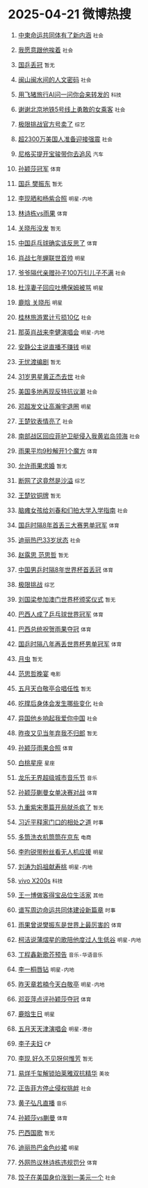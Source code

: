 # 2025-04-21 微博热搜 
1. [中柬命运共同体有了新内涵](https://m.weibo.cn/search?containerid=100103type%3D1%26t%3D10%26q%3D%23%E4%B8%AD%E6%9F%AC%E5%91%BD%E8%BF%90%E5%85%B1%E5%90%8C%E4%BD%93%E6%9C%89%E4%BA%86%E6%96%B0%E5%86%85%E6%B6%B5%23&stream_entry_id=51&isnewpage=1&extparam=seat%3D1%26pos%3D0%26stream_entry_id%3D51%26c_type%3D51%26dgr%3D0%26q%3D%2523%25E4%25B8%25AD%25E6%259F%25AC%25E5%2591%25BD%25E8%25BF%2590%25E5%2585%25B1%25E5%2590%258C%25E4%25BD%2593%25E6%259C%2589%25E4%25BA%2586%25E6%2596%25B0%25E5%2586%2585%25E6%25B6%25B5%2523%26cate%3D10103%26filter_type%3Drealtimehot%26display_time%3D1745184208%26pre_seqid%3D174518420881002481335108) `社会` 

2. [我愿意跟他挨着](https://m.weibo.cn/search?containerid=100103type%3D1%26t%3D10%26q%3D%23%E6%88%91%E6%84%BF%E6%84%8F%E8%B7%9F%E4%BB%96%E6%8C%A8%E7%9D%80%23&stream_entry_id=31&isnewpage=1&extparam=seat%3D1%26filter_type%3Drealtimehot%26flag%3D2%26c_type%3D31%26q%3D%2523%25E6%2588%2591%25E6%2584%25BF%25E6%2584%258F%25E8%25B7%259F%25E4%25BB%2596%25E6%258C%25A8%25E7%259D%2580%2523%26cate%3D5001%26realpos%3D1%26stream_entry_id%3D31%26dgr%3D0%26pos%3D0%26lcate%3D5001%26band_rank%3D1%26display_time%3D1745184208%26pre_seqid%3D174518420881002481335108) `社会` 

3. [国乒丢冠](https://m.weibo.cn/search?containerid=100103type%3D1%26t%3D10%26q%3D%E5%9B%BD%E4%B9%92%E4%B8%A2%E5%86%A0&stream_entry_id=31&isnewpage=1&extparam=seat%3D1%26filter_type%3Drealtimehot%26flag%3D2%26c_type%3D31%26q%3D%25E5%259B%25BD%25E4%25B9%2592%25E4%25B8%25A2%25E5%2586%25A0%26cate%3D5001%26realpos%3D2%26stream_entry_id%3D31%26dgr%3D0%26pos%3D1%26lcate%3D5001%26band_rank%3D2%26display_time%3D1745184208%26pre_seqid%3D174518420881002481335108) `暂无` 

4. [闽山闽水间的人文密码](https://m.weibo.cn/search?containerid=100103type%3D1%26t%3D10%26q%3D%23%E9%97%BD%E5%B1%B1%E9%97%BD%E6%B0%B4%E9%97%B4%E7%9A%84%E4%BA%BA%E6%96%87%E5%AF%86%E7%A0%81%23&stream_entry_id=31&isnewpage=1&extparam=seat%3D1%26filter_type%3Drealtimehot%26flag%3D0%26c_type%3D31%26q%3D%2523%25E9%2597%25BD%25E5%25B1%25B1%25E9%2597%25BD%25E6%25B0%25B4%25E9%2597%25B4%25E7%259A%2584%25E4%25BA%25BA%25E6%2596%2587%25E5%25AF%2586%25E7%25A0%2581%2523%26cate%3D5001%26realpos%3D3%26stream_entry_id%3D31%26dgr%3D0%26pos%3D2%26lcate%3D5001%26band_rank%3D3%26display_time%3D1745184208%26pre_seqid%3D174518420881002481335108) `社会` 

5. [用飞猪旅行AI问一问你会来转发的](https://m.weibo.cn/search?containerid=100103type%3D1%26t%3D10%26q%3D%23%E7%94%A8%E9%A3%9E%E7%8C%AA%E6%97%85%E8%A1%8CAI%E9%97%AE%E4%B8%80%E9%97%AE%E4%BD%A0%E4%BC%9A%E6%9D%A5%E8%BD%AC%E5%8F%91%E7%9A%84%23&stream_entry_id=31&isnewpage=1&extparam=seat%3D1%26is_ad_pos%3D1%26pos%3D3%26c_type%3D31%26q%3D%2523%25E7%2594%25A8%25E9%25A3%259E%25E7%258C%25AA%25E6%2597%2585%25E8%25A1%258CAI%25E9%2597%25AE%25E4%25B8%2580%25E9%2597%25AE%25E4%25BD%25A0%25E4%25BC%259A%25E6%259D%25A5%25E8%25BD%25AC%25E5%258F%2591%25E7%259A%2584%2523%26cate%3D5001%26adid%3D283562%26stream_entry_id%3D31%26lcate%3D5001%26dgr%3D0%26topic_ad%3D1%26filter_type%3Drealtimehot%26band_rank%3D4%26display_time%3D1745184208%26pre_seqid%3D174518420881002481335108) `科技` 

6. [谢谢北京地铁5号线上勇敢的女乘客](https://m.weibo.cn/search?containerid=100103type%3D1%26t%3D10%26q%3D%23%E8%B0%A2%E8%B0%A2%E5%8C%97%E4%BA%AC%E5%9C%B0%E9%93%815%E5%8F%B7%E7%BA%BF%E4%B8%8A%E5%8B%87%E6%95%A2%E7%9A%84%E5%A5%B3%E4%B9%98%E5%AE%A2%23&stream_entry_id=31&isnewpage=1&extparam=seat%3D1%26filter_type%3Drealtimehot%26flag%3D32768%26c_type%3D31%26q%3D%2523%25E8%25B0%25A2%25E8%25B0%25A2%25E5%258C%2597%25E4%25BA%25AC%25E5%259C%25B0%25E9%2593%25815%25E5%258F%25B7%25E7%25BA%25BF%25E4%25B8%258A%25E5%258B%2587%25E6%2595%25A2%25E7%259A%2584%25E5%25A5%25B3%25E4%25B9%2598%25E5%25AE%25A2%2523%26cate%3D5001%26realpos%3D4%26stream_entry_id%3D31%26dgr%3D0%26pos%3D4%26lcate%3D5001%26band_rank%3D4%26display_time%3D1745184208%26pre_seqid%3D174518420881002481335108) `社会` 

7. [极限挑战官方号卖了](https://m.weibo.cn/search?containerid=100103type%3D1%26t%3D10%26q%3D%23%E6%9E%81%E9%99%90%E6%8C%91%E6%88%98%E5%AE%98%E6%96%B9%E5%8F%B7%E5%8D%96%E4%BA%86%23&stream_entry_id=31&isnewpage=1&extparam=seat%3D1%26filter_type%3Drealtimehot%26flag%3D2%26c_type%3D31%26q%3D%2523%25E6%259E%2581%25E9%2599%2590%25E6%258C%2591%25E6%2588%2598%25E5%25AE%2598%25E6%2596%25B9%25E5%258F%25B7%25E5%258D%2596%25E4%25BA%2586%2523%26cate%3D5001%26realpos%3D5%26stream_entry_id%3D31%26dgr%3D0%26pos%3D5%26lcate%3D5001%26band_rank%3D5%26display_time%3D1745184208%26pre_seqid%3D174518420881002481335108) `综艺` 

8. [超2300万美国人准备迎接强震](https://m.weibo.cn/search?containerid=100103type%3D1%26t%3D10%26q%3D%23%E8%B6%852300%E4%B8%87%E7%BE%8E%E5%9B%BD%E4%BA%BA%E5%87%86%E5%A4%87%E8%BF%8E%E6%8E%A5%E5%BC%BA%E9%9C%87%23&stream_entry_id=31&isnewpage=1&extparam=seat%3D1%26filter_type%3Drealtimehot%26flag%3D0%26c_type%3D31%26q%3D%2523%25E8%25B6%25852300%25E4%25B8%2587%25E7%25BE%258E%25E5%259B%25BD%25E4%25BA%25BA%25E5%2587%2586%25E5%25A4%2587%25E8%25BF%258E%25E6%258E%25A5%25E5%25BC%25BA%25E9%259C%2587%2523%26cate%3D5001%26realpos%3D6%26stream_entry_id%3D31%26dgr%3D0%26pos%3D6%26lcate%3D5001%26band_rank%3D6%26display_time%3D1745184208%26pre_seqid%3D174518420881002481335108) `社会` 

9. [尼格买提开宝骏带你去追风](https://m.weibo.cn/search?containerid=100103type%3D1%26t%3D10%26q%3D%23%E5%B0%BC%E6%A0%BC%E4%B9%B0%E6%8F%90%E5%BC%80%E5%AE%9D%E9%AA%8F%E5%B8%A6%E4%BD%A0%E5%8E%BB%E8%BF%BD%E9%A3%8E%23&stream_entry_id=31&isnewpage=1&extparam=seat%3D1%26is_ad_pos%3D1%26pos%3D7%26c_type%3D31%26q%3D%2523%25E5%25B0%25BC%25E6%25A0%25BC%25E4%25B9%25B0%25E6%258F%2590%25E5%25BC%2580%25E5%25AE%259D%25E9%25AA%258F%25E5%25B8%25A6%25E4%25BD%25A0%25E5%258E%25BB%25E8%25BF%25BD%25E9%25A3%258E%2523%26cate%3D5001%26adid%3D283509%26stream_entry_id%3D31%26lcate%3D5001%26dgr%3D0%26topic_ad%3D1%26filter_type%3Drealtimehot%26band_rank%3D7%26display_time%3D1745184208%26pre_seqid%3D174518420881002481335108) `汽车` 

10. [孙颖莎冠军](https://m.weibo.cn/search?containerid=100103type%3D1%26t%3D10%26q%3D%23%E5%AD%99%E9%A2%96%E8%8E%8E%E5%86%A0%E5%86%9B%23&stream_entry_id=31&isnewpage=1&extparam=seat%3D1%26filter_type%3Drealtimehot%26flag%3D16%26c_type%3D31%26q%3D%2523%25E5%25AD%2599%25E9%25A2%2596%25E8%258E%258E%25E5%2586%25A0%25E5%2586%259B%2523%26cate%3D5001%26realpos%3D7%26stream_entry_id%3D31%26dgr%3D0%26pos%3D8%26lcate%3D5001%26band_rank%3D7%26display_time%3D1745184208%26pre_seqid%3D174518420881002481335108) `体育` 

11. [国乒 樊振东](https://m.weibo.cn/search?containerid=100103type%3D1%26t%3D10%26q%3D%E5%9B%BD%E4%B9%92+%E6%A8%8A%E6%8C%AF%E4%B8%9C&stream_entry_id=31&isnewpage=1&extparam=seat%3D1%26filter_type%3Drealtimehot%26flag%3D0%26c_type%3D31%26q%3D%25E5%259B%25BD%25E4%25B9%2592%2520%25E6%25A8%258A%25E6%258C%25AF%25E4%25B8%259C%26cate%3D5001%26realpos%3D8%26stream_entry_id%3D31%26dgr%3D0%26pos%3D9%26lcate%3D5001%26band_rank%3D8%26display_time%3D1745184208%26pre_seqid%3D174518420881002481335108) `暂无` 

12. [李现晒和杨紫合照](https://m.weibo.cn/search?containerid=100103type%3D1%26t%3D10%26q%3D%23%E6%9D%8E%E7%8E%B0%E6%99%92%E5%92%8C%E6%9D%A8%E7%B4%AB%E5%90%88%E7%85%A7%23&stream_entry_id=31&isnewpage=1&extparam=seat%3D1%26filter_type%3Drealtimehot%26flag%3D0%26c_type%3D31%26q%3D%2523%25E6%259D%258E%25E7%258E%25B0%25E6%2599%2592%25E5%2592%258C%25E6%259D%25A8%25E7%25B4%25AB%25E5%2590%2588%25E7%2585%25A7%2523%26cate%3D5001%26realpos%3D9%26stream_entry_id%3D31%26dgr%3D0%26pos%3D10%26lcate%3D5001%26band_rank%3D9%26display_time%3D1745184208%26pre_seqid%3D174518420881002481335108) `明星-内地` 

13. [林诗栋vs雨果](https://m.weibo.cn/search?containerid=100103type%3D1%26t%3D10%26q%3D%23%E6%9E%97%E8%AF%97%E6%A0%8Bvs%E9%9B%A8%E6%9E%9C%23&stream_entry_id=31&isnewpage=1&extparam=seat%3D1%26filter_type%3Drealtimehot%26flag%3D16%26c_type%3D31%26q%3D%2523%25E6%259E%2597%25E8%25AF%2597%25E6%25A0%258Bvs%25E9%259B%25A8%25E6%259E%259C%2523%26cate%3D5001%26realpos%3D10%26stream_entry_id%3D31%26dgr%3D0%26pos%3D11%26lcate%3D5001%26band_rank%3D10%26display_time%3D1745184208%26pre_seqid%3D174518420881002481335108) `体育` 

14. [关晓彤没发](https://m.weibo.cn/search?containerid=100103type%3D1%26t%3D10%26q%3D%E5%85%B3%E6%99%93%E5%BD%A4%E6%B2%A1%E5%8F%91&stream_entry_id=31&isnewpage=1&extparam=seat%3D1%26filter_type%3Drealtimehot%26flag%3D2%26c_type%3D31%26q%3D%25E5%2585%25B3%25E6%2599%2593%25E5%25BD%25A4%25E6%25B2%25A1%25E5%258F%2591%26cate%3D5001%26realpos%3D11%26stream_entry_id%3D31%26dgr%3D0%26pos%3D12%26lcate%3D5001%26band_rank%3D11%26display_time%3D1745184208%26pre_seqid%3D174518420881002481335108) `暂无` 

15. [中国乒乓球确实该反思了](https://m.weibo.cn/search?containerid=100103type%3D1%26t%3D10%26q%3D%23%E4%B8%AD%E5%9B%BD%E4%B9%92%E4%B9%93%E7%90%83%E7%A1%AE%E5%AE%9E%E8%AF%A5%E5%8F%8D%E6%80%9D%E4%BA%86%23&stream_entry_id=31&isnewpage=1&extparam=seat%3D1%26filter_type%3Drealtimehot%26flag%3D2%26c_type%3D31%26q%3D%2523%25E4%25B8%25AD%25E5%259B%25BD%25E4%25B9%2592%25E4%25B9%2593%25E7%2590%2583%25E7%25A1%25AE%25E5%25AE%259E%25E8%25AF%25A5%25E5%258F%258D%25E6%2580%259D%25E4%25BA%2586%2523%26cate%3D5001%26realpos%3D12%26stream_entry_id%3D31%26dgr%3D0%26pos%3D13%26lcate%3D5001%26band_rank%3D12%26display_time%3D1745184208%26pre_seqid%3D174518420881002481335108) `体育` 

16. [肖战七年蝉联世首帅](https://m.weibo.cn/search?containerid=100103type%3D1%26t%3D10%26q%3D%23%E8%82%96%E6%88%98%E4%B8%83%E5%B9%B4%E8%9D%89%E8%81%94%E4%B8%96%E9%A6%96%E5%B8%85%23&stream_entry_id=31&isnewpage=1&extparam=seat%3D1%26filter_type%3Drealtimehot%26flag%3D0%26c_type%3D31%26q%3D%2523%25E8%2582%2596%25E6%2588%2598%25E4%25B8%2583%25E5%25B9%25B4%25E8%259D%2589%25E8%2581%2594%25E4%25B8%2596%25E9%25A6%2596%25E5%25B8%2585%2523%26cate%3D5001%26realpos%3D13%26stream_entry_id%3D31%26dgr%3D0%26pos%3D14%26lcate%3D5001%26band_rank%3D13%26display_time%3D1745184208%26pre_seqid%3D174518420881002481335108) `明星` 

17. [爷爷隔代亲赠孙子100万引儿子不满](https://m.weibo.cn/search?containerid=100103type%3D1%26t%3D10%26q%3D%23%E7%88%B7%E7%88%B7%E9%9A%94%E4%BB%A3%E4%BA%B2%E8%B5%A0%E5%AD%99%E5%AD%90100%E4%B8%87%E5%BC%95%E5%84%BF%E5%AD%90%E4%B8%8D%E6%BB%A1%23&stream_entry_id=31&isnewpage=1&extparam=seat%3D1%26filter_type%3Drealtimehot%26flag%3D0%26c_type%3D31%26q%3D%2523%25E7%2588%25B7%25E7%2588%25B7%25E9%259A%2594%25E4%25BB%25A3%25E4%25BA%25B2%25E8%25B5%25A0%25E5%25AD%2599%25E5%25AD%2590100%25E4%25B8%2587%25E5%25BC%2595%25E5%2584%25BF%25E5%25AD%2590%25E4%25B8%258D%25E6%25BB%25A1%2523%26cate%3D5001%26realpos%3D14%26stream_entry_id%3D31%26dgr%3D0%26pos%3D15%26lcate%3D5001%26band_rank%3D14%26display_time%3D1745184208%26pre_seqid%3D174518420881002481335108) `社会` 

18. [杜淳妻子回应吐槽保姆被骂](https://m.weibo.cn/search?containerid=100103type%3D1%26t%3D10%26q%3D%23%E6%9D%9C%E6%B7%B3%E5%A6%BB%E5%AD%90%E5%9B%9E%E5%BA%94%E5%90%90%E6%A7%BD%E4%BF%9D%E5%A7%86%E8%A2%AB%E9%AA%82%23&stream_entry_id=31&isnewpage=1&extparam=seat%3D1%26filter_type%3Drealtimehot%26flag%3D0%26c_type%3D31%26q%3D%2523%25E6%259D%259C%25E6%25B7%25B3%25E5%25A6%25BB%25E5%25AD%2590%25E5%259B%259E%25E5%25BA%2594%25E5%2590%2590%25E6%25A7%25BD%25E4%25BF%259D%25E5%25A7%2586%25E8%25A2%25AB%25E9%25AA%2582%2523%26cate%3D5001%26realpos%3D15%26stream_entry_id%3D31%26dgr%3D0%26pos%3D16%26lcate%3D5001%26band_rank%3D15%26display_time%3D1745184208%26pre_seqid%3D174518420881002481335108) `明星` 

19. [鹿晗 关晓彤](https://m.weibo.cn/search?containerid=100103type%3D1%26t%3D10%26q%3D%E9%B9%BF%E6%99%97+%E5%85%B3%E6%99%93%E5%BD%A4&stream_entry_id=31&isnewpage=1&extparam=seat%3D1%26filter_type%3Drealtimehot%26flag%3D2%26c_type%3D31%26q%3D%25E9%25B9%25BF%25E6%2599%2597%2520%25E5%2585%25B3%25E6%2599%2593%25E5%25BD%25A4%26cate%3D5001%26realpos%3D16%26stream_entry_id%3D31%26dgr%3D0%26pos%3D17%26lcate%3D5001%26band_rank%3D16%26display_time%3D1745184208%26pre_seqid%3D174518420881002481335108) `明星` 

20. [桂林旅游累计亏损10亿](https://m.weibo.cn/search?containerid=100103type%3D1%26t%3D10%26q%3D%23%E6%A1%82%E6%9E%97%E6%97%85%E6%B8%B8%E7%B4%AF%E8%AE%A1%E4%BA%8F%E6%8D%9F10%E4%BA%BF%23&stream_entry_id=31&isnewpage=1&extparam=seat%3D1%26filter_type%3Drealtimehot%26flag%3D0%26c_type%3D31%26q%3D%2523%25E6%25A1%2582%25E6%259E%2597%25E6%2597%2585%25E6%25B8%25B8%25E7%25B4%25AF%25E8%25AE%25A1%25E4%25BA%258F%25E6%258D%259F10%25E4%25BA%25BF%2523%26cate%3D5001%26realpos%3D17%26stream_entry_id%3D31%26dgr%3D0%26pos%3D18%26lcate%3D5001%26band_rank%3D17%26display_time%3D1745184208%26pre_seqid%3D174518420881002481335108) `社会` 

21. [那英肖战来李健演唱会](https://m.weibo.cn/search?containerid=100103type%3D1%26t%3D10%26q%3D%23%E9%82%A3%E8%8B%B1%E8%82%96%E6%88%98%E6%9D%A5%E6%9D%8E%E5%81%A5%E6%BC%94%E5%94%B1%E4%BC%9A%23&stream_entry_id=31&isnewpage=1&extparam=seat%3D1%26filter_type%3Drealtimehot%26flag%3D0%26c_type%3D31%26q%3D%2523%25E9%2582%25A3%25E8%258B%25B1%25E8%2582%2596%25E6%2588%2598%25E6%259D%25A5%25E6%259D%258E%25E5%2581%25A5%25E6%25BC%2594%25E5%2594%25B1%25E4%25BC%259A%2523%26cate%3D5001%26realpos%3D18%26stream_entry_id%3D31%26dgr%3D0%26pos%3D19%26lcate%3D5001%26band_rank%3D18%26display_time%3D1745184208%26pre_seqid%3D174518420881002481335108) `明星-内地` 

22. [安静公主说直播不赚钱](https://m.weibo.cn/search?containerid=100103type%3D1%26t%3D10%26q%3D%23%E5%AE%89%E9%9D%99%E5%85%AC%E4%B8%BB%E8%AF%B4%E7%9B%B4%E6%92%AD%E4%B8%8D%E8%B5%9A%E9%92%B1%23&stream_entry_id=31&isnewpage=1&extparam=seat%3D1%26filter_type%3Drealtimehot%26flag%3D0%26c_type%3D31%26q%3D%2523%25E5%25AE%2589%25E9%259D%2599%25E5%2585%25AC%25E4%25B8%25BB%25E8%25AF%25B4%25E7%259B%25B4%25E6%2592%25AD%25E4%25B8%258D%25E8%25B5%259A%25E9%2592%25B1%2523%26cate%3D5001%26realpos%3D19%26stream_entry_id%3D31%26dgr%3D0%26pos%3D20%26lcate%3D5001%26band_rank%3D19%26display_time%3D1745184208%26pre_seqid%3D174518420881002481335108) `明星` 

23. [无忧渡编剧](https://m.weibo.cn/search?containerid=100103type%3D1%26t%3D10%26q%3D%E6%97%A0%E5%BF%A7%E6%B8%A1%E7%BC%96%E5%89%A7&stream_entry_id=31&isnewpage=1&extparam=seat%3D1%26filter_type%3Drealtimehot%26flag%3D0%26c_type%3D31%26q%3D%25E6%2597%25A0%25E5%25BF%25A7%25E6%25B8%25A1%25E7%25BC%2596%25E5%2589%25A7%26cate%3D5001%26realpos%3D20%26stream_entry_id%3D31%26dgr%3D0%26pos%3D21%26lcate%3D5001%26band_rank%3D20%26display_time%3D1745184208%26pre_seqid%3D174518420881002481335108) `暂无` 

24. [31岁男星黄正杰去世](https://m.weibo.cn/search?containerid=100103type%3D1%26t%3D10%26q%3D%2331%E5%B2%81%E7%94%B7%E6%98%9F%E9%BB%84%E6%AD%A3%E6%9D%B0%E5%8E%BB%E4%B8%96%23&stream_entry_id=31&isnewpage=1&extparam=seat%3D1%26filter_type%3Drealtimehot%26flag%3D2%26c_type%3D31%26q%3D%252331%25E5%25B2%2581%25E7%2594%25B7%25E6%2598%259F%25E9%25BB%2584%25E6%25AD%25A3%25E6%259D%25B0%25E5%258E%25BB%25E4%25B8%2596%2523%26cate%3D5001%26realpos%3D21%26stream_entry_id%3D31%26dgr%3D0%26pos%3D22%26lcate%3D5001%26band_rank%3D21%26display_time%3D1745184208%26pre_seqid%3D174518420881002481335108) `社会` 

25. [美国多地再现反特抗议潮](https://m.weibo.cn/search?containerid=100103type%3D1%26t%3D10%26q%3D%23%E7%BE%8E%E5%9B%BD%E5%A4%9A%E5%9C%B0%E5%86%8D%E7%8E%B0%E5%8F%8D%E7%89%B9%E6%8A%97%E8%AE%AE%E6%BD%AE%23&stream_entry_id=31&isnewpage=1&extparam=seat%3D1%26filter_type%3Drealtimehot%26flag%3D0%26c_type%3D31%26q%3D%2523%25E7%25BE%258E%25E5%259B%25BD%25E5%25A4%259A%25E5%259C%25B0%25E5%2586%258D%25E7%258E%25B0%25E5%258F%258D%25E7%2589%25B9%25E6%258A%2597%25E8%25AE%25AE%25E6%25BD%25AE%2523%26cate%3D5001%26realpos%3D22%26stream_entry_id%3D31%26dgr%3D0%26pos%3D23%26lcate%3D5001%26band_rank%3D22%26display_time%3D1745184208%26pre_seqid%3D174518420881002481335108) `社会` 

26. [邓超发文让高瀚宇退圈](https://m.weibo.cn/search?containerid=100103type%3D1%26t%3D10%26q%3D%23%E9%82%93%E8%B6%85%E5%8F%91%E6%96%87%E8%AE%A9%E9%AB%98%E7%80%9A%E5%AE%87%E9%80%80%E5%9C%88%23&stream_entry_id=31&isnewpage=1&extparam=seat%3D1%26filter_type%3Drealtimehot%26flag%3D2%26c_type%3D31%26q%3D%2523%25E9%2582%2593%25E8%25B6%2585%25E5%258F%2591%25E6%2596%2587%25E8%25AE%25A9%25E9%25AB%2598%25E7%2580%259A%25E5%25AE%2587%25E9%2580%2580%25E5%259C%2588%2523%26cate%3D5001%26realpos%3D23%26stream_entry_id%3D31%26dgr%3D0%26pos%3D24%26lcate%3D5001%26band_rank%3D23%26display_time%3D1745184208%26pre_seqid%3D174518420881002481335108) `明星` 

27. [王楚钦表情亮了](https://m.weibo.cn/search?containerid=100103type%3D1%26t%3D10%26q%3D%23%E7%8E%8B%E6%A5%9A%E9%92%A6%E8%A1%A8%E6%83%85%E4%BA%AE%E4%BA%86%23&stream_entry_id=31&isnewpage=1&extparam=seat%3D1%26filter_type%3Drealtimehot%26flag%3D0%26c_type%3D31%26q%3D%2523%25E7%258E%258B%25E6%25A5%259A%25E9%2592%25A6%25E8%25A1%25A8%25E6%2583%2585%25E4%25BA%25AE%25E4%25BA%2586%2523%26cate%3D5001%26realpos%3D24%26stream_entry_id%3D31%26dgr%3D0%26pos%3D25%26lcate%3D5001%26band_rank%3D24%26display_time%3D1745184208%26pre_seqid%3D174518420881002481335108) `社会` 

28. [南部战区回应菲护卫艇侵入我黄岩岛领海](https://m.weibo.cn/search?containerid=100103type%3D1%26t%3D10%26q%3D%23%E5%8D%97%E9%83%A8%E6%88%98%E5%8C%BA%E5%9B%9E%E5%BA%94%E8%8F%B2%E6%8A%A4%E5%8D%AB%E8%89%87%E4%BE%B5%E5%85%A5%E6%88%91%E9%BB%84%E5%B2%A9%E5%B2%9B%E9%A2%86%E6%B5%B7%23&stream_entry_id=31&isnewpage=1&extparam=seat%3D1%26filter_type%3Drealtimehot%26flag%3D0%26c_type%3D31%26q%3D%2523%25E5%258D%2597%25E9%2583%25A8%25E6%2588%2598%25E5%258C%25BA%25E5%259B%259E%25E5%25BA%2594%25E8%258F%25B2%25E6%258A%25A4%25E5%258D%25AB%25E8%2589%2587%25E4%25BE%25B5%25E5%2585%25A5%25E6%2588%2591%25E9%25BB%2584%25E5%25B2%25A9%25E5%25B2%259B%25E9%25A2%2586%25E6%25B5%25B7%2523%26cate%3D5001%26realpos%3D25%26stream_entry_id%3D31%26dgr%3D0%26pos%3D26%26lcate%3D5001%26band_rank%3D25%26display_time%3D1745184208%26pre_seqid%3D174518420881002481335108) `社会` 

29. [雨果平均9秒解开1个魔方](https://m.weibo.cn/search?containerid=100103type%3D1%26t%3D10%26q%3D%23%E9%9B%A8%E6%9E%9C%E5%B9%B3%E5%9D%879%E7%A7%92%E8%A7%A3%E5%BC%801%E4%B8%AA%E9%AD%94%E6%96%B9%23&stream_entry_id=31&isnewpage=1&extparam=seat%3D1%26filter_type%3Drealtimehot%26flag%3D0%26c_type%3D31%26q%3D%2523%25E9%259B%25A8%25E6%259E%259C%25E5%25B9%25B3%25E5%259D%25879%25E7%25A7%2592%25E8%25A7%25A3%25E5%25BC%25801%25E4%25B8%25AA%25E9%25AD%2594%25E6%2596%25B9%2523%26cate%3D5001%26realpos%3D26%26stream_entry_id%3D31%26dgr%3D0%26pos%3D27%26lcate%3D5001%26band_rank%3D26%26display_time%3D1745184208%26pre_seqid%3D174518420881002481335108) `体育` 

30. [允许雨果求婚](https://m.weibo.cn/search?containerid=100103type%3D1%26t%3D10%26q%3D%23%E5%85%81%E8%AE%B8%E9%9B%A8%E6%9E%9C%E6%B1%82%E5%A9%9A%23&stream_entry_id=31&isnewpage=1&extparam=seat%3D1%26filter_type%3Drealtimehot%26flag%3D0%26c_type%3D31%26q%3D%2523%25E5%2585%2581%25E8%25AE%25B8%25E9%259B%25A8%25E6%259E%259C%25E6%25B1%2582%25E5%25A9%259A%2523%26cate%3D5001%26realpos%3D27%26stream_entry_id%3D31%26dgr%3D0%26pos%3D28%26lcate%3D5001%26band_rank%3D27%26display_time%3D1745184208%26pre_seqid%3D174518420881002481335108) `暂无` 

31. [断网了这竟然是沙溢](https://m.weibo.cn/search?containerid=100103type%3D1%26t%3D10%26q%3D%E6%96%AD%E7%BD%91%E4%BA%86%E8%BF%99%E7%AB%9F%E7%84%B6%E6%98%AF%E6%B2%99%E6%BA%A2&stream_entry_id=31&isnewpage=1&extparam=seat%3D1%26filter_type%3Drealtimehot%26flag%3D0%26c_type%3D31%26q%3D%25E6%2596%25AD%25E7%25BD%2591%25E4%25BA%2586%25E8%25BF%2599%25E7%25AB%259F%25E7%2584%25B6%25E6%2598%25AF%25E6%25B2%2599%25E6%25BA%25A2%26cate%3D5001%26realpos%3D28%26stream_entry_id%3D31%26dgr%3D0%26pos%3D29%26lcate%3D5001%26band_rank%3D28%26display_time%3D1745184208%26pre_seqid%3D174518420881002481335108) `综艺` 

32. [王楚钦铜牌](https://m.weibo.cn/search?containerid=100103type%3D1%26t%3D10%26q%3D%E7%8E%8B%E6%A5%9A%E9%92%A6%E9%93%9C%E7%89%8C&stream_entry_id=31&isnewpage=1&extparam=seat%3D1%26filter_type%3Drealtimehot%26flag%3D0%26c_type%3D31%26q%3D%25E7%258E%258B%25E6%25A5%259A%25E9%2592%25A6%25E9%2593%259C%25E7%2589%258C%26cate%3D5001%26realpos%3D29%26stream_entry_id%3D31%26dgr%3D0%26pos%3D30%26lcate%3D5001%26band_rank%3D29%26display_time%3D1745184208%26pre_seqid%3D174518420881002481335108) `暂无` 

33. [脑瘫女孩给刘春和们拍大学入学指南](https://m.weibo.cn/search?containerid=100103type%3D1%26t%3D10%26q%3D%23%E8%84%91%E7%98%AB%E5%A5%B3%E5%AD%A9%E7%BB%99%E5%88%98%E6%98%A5%E5%92%8C%E4%BB%AC%E6%8B%8D%E5%A4%A7%E5%AD%A6%E5%85%A5%E5%AD%A6%E6%8C%87%E5%8D%97%23&stream_entry_id=31&isnewpage=1&extparam=seat%3D1%26filter_type%3Drealtimehot%26flag%3D32768%26c_type%3D31%26q%3D%2523%25E8%2584%2591%25E7%2598%25AB%25E5%25A5%25B3%25E5%25AD%25A9%25E7%25BB%2599%25E5%2588%2598%25E6%2598%25A5%25E5%2592%258C%25E4%25BB%25AC%25E6%258B%258D%25E5%25A4%25A7%25E5%25AD%25A6%25E5%2585%25A5%25E5%25AD%25A6%25E6%258C%2587%25E5%258D%2597%2523%26cate%3D5001%26realpos%3D30%26stream_entry_id%3D31%26dgr%3D0%26pos%3D31%26lcate%3D5001%26band_rank%3D30%26display_time%3D1745184208%26pre_seqid%3D174518420881002481335108) `社会` 

34. [国乒时隔8年首丢三大赛男单冠军](https://m.weibo.cn/search?containerid=100103type%3D1%26t%3D10%26q%3D%23%E5%9B%BD%E4%B9%92%E6%97%B6%E9%9A%948%E5%B9%B4%E9%A6%96%E4%B8%A2%E4%B8%89%E5%A4%A7%E8%B5%9B%E7%94%B7%E5%8D%95%E5%86%A0%E5%86%9B%23&stream_entry_id=31&isnewpage=1&extparam=seat%3D1%26filter_type%3Drealtimehot%26flag%3D0%26c_type%3D31%26q%3D%2523%25E5%259B%25BD%25E4%25B9%2592%25E6%2597%25B6%25E9%259A%25948%25E5%25B9%25B4%25E9%25A6%2596%25E4%25B8%25A2%25E4%25B8%2589%25E5%25A4%25A7%25E8%25B5%259B%25E7%2594%25B7%25E5%258D%2595%25E5%2586%25A0%25E5%2586%259B%2523%26cate%3D5001%26realpos%3D31%26stream_entry_id%3D31%26dgr%3D0%26pos%3D32%26lcate%3D5001%26band_rank%3D31%26display_time%3D1745184208%26pre_seqid%3D174518420881002481335108) `体育` 

35. [迪丽热巴33岁状态](https://m.weibo.cn/search?containerid=100103type%3D1%26t%3D10%26q%3D%23%E8%BF%AA%E4%B8%BD%E7%83%AD%E5%B7%B433%E5%B2%81%E7%8A%B6%E6%80%81%23&stream_entry_id=31&isnewpage=1&extparam=seat%3D1%26filter_type%3Drealtimehot%26flag%3D0%26c_type%3D31%26q%3D%2523%25E8%25BF%25AA%25E4%25B8%25BD%25E7%2583%25AD%25E5%25B7%25B433%25E5%25B2%2581%25E7%258A%25B6%25E6%2580%2581%2523%26cate%3D5001%26realpos%3D32%26stream_entry_id%3D31%26dgr%3D0%26pos%3D33%26lcate%3D5001%26band_rank%3D32%26display_time%3D1745184208%26pre_seqid%3D174518420881002481335108) `社会` 

36. [赵露思 范思哲](https://m.weibo.cn/search?containerid=100103type%3D1%26t%3D10%26q%3D%E8%B5%B5%E9%9C%B2%E6%80%9D+%E8%8C%83%E6%80%9D%E5%93%B2&stream_entry_id=31&isnewpage=1&extparam=seat%3D1%26filter_type%3Drealtimehot%26flag%3D0%26c_type%3D31%26q%3D%25E8%25B5%25B5%25E9%259C%25B2%25E6%2580%259D%2520%25E8%258C%2583%25E6%2580%259D%25E5%2593%25B2%26cate%3D5001%26realpos%3D33%26stream_entry_id%3D31%26dgr%3D0%26pos%3D34%26lcate%3D5001%26band_rank%3D33%26display_time%3D1745184208%26pre_seqid%3D174518420881002481335108) `暂无` 

37. [中国男乒时隔8年世界杯首丢冠](https://m.weibo.cn/search?containerid=100103type%3D1%26t%3D10%26q%3D%23%E4%B8%AD%E5%9B%BD%E7%94%B7%E4%B9%92%E6%97%B6%E9%9A%948%E5%B9%B4%E4%B8%96%E7%95%8C%E6%9D%AF%E9%A6%96%E4%B8%A2%E5%86%A0%23&stream_entry_id=31&isnewpage=1&extparam=seat%3D1%26filter_type%3Drealtimehot%26flag%3D0%26c_type%3D31%26q%3D%2523%25E4%25B8%25AD%25E5%259B%25BD%25E7%2594%25B7%25E4%25B9%2592%25E6%2597%25B6%25E9%259A%25948%25E5%25B9%25B4%25E4%25B8%2596%25E7%2595%258C%25E6%259D%25AF%25E9%25A6%2596%25E4%25B8%25A2%25E5%2586%25A0%2523%26cate%3D5001%26realpos%3D34%26stream_entry_id%3D31%26dgr%3D0%26pos%3D35%26lcate%3D5001%26band_rank%3D34%26display_time%3D1745184208%26pre_seqid%3D174518420881002481335108) `体育` 

38. [极限挑战](https://m.weibo.cn/search?containerid=100103type%3D1%26t%3D10%26q%3D%E6%9E%81%E9%99%90%E6%8C%91%E6%88%98&stream_entry_id=31&isnewpage=1&extparam=seat%3D1%26filter_type%3Drealtimehot%26flag%3D0%26c_type%3D31%26q%3D%25E6%259E%2581%25E9%2599%2590%25E6%258C%2591%25E6%2588%2598%26cate%3D5001%26realpos%3D35%26stream_entry_id%3D31%26dgr%3D0%26pos%3D36%26lcate%3D5001%26band_rank%3D35%26display_time%3D1745184208%26pre_seqid%3D174518420881002481335108) `综艺` 

39. [刘国梁参加澳门世界杯颁奖仪式](https://m.weibo.cn/search?containerid=100103type%3D1%26t%3D10%26q%3D%E5%88%98%E5%9B%BD%E6%A2%81%E5%8F%82%E5%8A%A0%E6%BE%B3%E9%97%A8%E4%B8%96%E7%95%8C%E6%9D%AF%E9%A2%81%E5%A5%96%E4%BB%AA%E5%BC%8F&stream_entry_id=31&isnewpage=1&extparam=seat%3D1%26filter_type%3Drealtimehot%26flag%3D0%26c_type%3D31%26q%3D%25E5%2588%2598%25E5%259B%25BD%25E6%25A2%2581%25E5%258F%2582%25E5%258A%25A0%25E6%25BE%25B3%25E9%2597%25A8%25E4%25B8%2596%25E7%2595%258C%25E6%259D%25AF%25E9%25A2%2581%25E5%25A5%2596%25E4%25BB%25AA%25E5%25BC%258F%26cate%3D5001%26realpos%3D36%26stream_entry_id%3D31%26dgr%3D0%26pos%3D37%26lcate%3D5001%26band_rank%3D36%26display_time%3D1745184208%26pre_seqid%3D174518420881002481335108) `暂无` 

40. [巴西人成了乒乓球世界冠军](https://m.weibo.cn/search?containerid=100103type%3D1%26t%3D10%26q%3D%23%E5%B7%B4%E8%A5%BF%E4%BA%BA%E6%88%90%E4%BA%86%E4%B9%92%E4%B9%93%E7%90%83%E4%B8%96%E7%95%8C%E5%86%A0%E5%86%9B%23&stream_entry_id=31&isnewpage=1&extparam=seat%3D1%26filter_type%3Drealtimehot%26flag%3D0%26c_type%3D31%26q%3D%2523%25E5%25B7%25B4%25E8%25A5%25BF%25E4%25BA%25BA%25E6%2588%2590%25E4%25BA%2586%25E4%25B9%2592%25E4%25B9%2593%25E7%2590%2583%25E4%25B8%2596%25E7%2595%258C%25E5%2586%25A0%25E5%2586%259B%2523%26cate%3D5001%26realpos%3D37%26stream_entry_id%3D31%26dgr%3D0%26pos%3D38%26lcate%3D5001%26band_rank%3D37%26display_time%3D1745184208%26pre_seqid%3D174518420881002481335108) `体育` 

41. [巴西总统祝贺雨果夺冠](https://m.weibo.cn/search?containerid=100103type%3D1%26t%3D10%26q%3D%23%E5%B7%B4%E8%A5%BF%E6%80%BB%E7%BB%9F%E7%A5%9D%E8%B4%BA%E9%9B%A8%E6%9E%9C%E5%A4%BA%E5%86%A0%23&stream_entry_id=31&isnewpage=1&extparam=seat%3D1%26filter_type%3Drealtimehot%26flag%3D0%26c_type%3D31%26q%3D%2523%25E5%25B7%25B4%25E8%25A5%25BF%25E6%2580%25BB%25E7%25BB%259F%25E7%25A5%259D%25E8%25B4%25BA%25E9%259B%25A8%25E6%259E%259C%25E5%25A4%25BA%25E5%2586%25A0%2523%26cate%3D5001%26realpos%3D38%26stream_entry_id%3D31%26dgr%3D0%26pos%3D39%26lcate%3D5001%26band_rank%3D38%26display_time%3D1745184208%26pre_seqid%3D174518420881002481335108) `体育` 

42. [国乒时隔八年再丢世界杯男单冠军](https://m.weibo.cn/search?containerid=100103type%3D1%26t%3D10%26q%3D%23%E5%9B%BD%E4%B9%92%E6%97%B6%E9%9A%94%E5%85%AB%E5%B9%B4%E5%86%8D%E4%B8%A2%E4%B8%96%E7%95%8C%E6%9D%AF%E7%94%B7%E5%8D%95%E5%86%A0%E5%86%9B%23&stream_entry_id=31&isnewpage=1&extparam=seat%3D1%26filter_type%3Drealtimehot%26flag%3D0%26c_type%3D31%26q%3D%2523%25E5%259B%25BD%25E4%25B9%2592%25E6%2597%25B6%25E9%259A%2594%25E5%2585%25AB%25E5%25B9%25B4%25E5%2586%258D%25E4%25B8%25A2%25E4%25B8%2596%25E7%2595%258C%25E6%259D%25AF%25E7%2594%25B7%25E5%258D%2595%25E5%2586%25A0%25E5%2586%259B%2523%26cate%3D5001%26realpos%3D39%26stream_entry_id%3D31%26dgr%3D0%26pos%3D40%26lcate%3D5001%26band_rank%3D39%26display_time%3D1745184208%26pre_seqid%3D174518420881002481335108) `体育` 

43. [月虫](https://m.weibo.cn/search?containerid=100103type%3D1%26t%3D10%26q%3D%E6%9C%88%E8%99%AB&stream_entry_id=31&isnewpage=1&extparam=seat%3D1%26filter_type%3Drealtimehot%26flag%3D0%26c_type%3D31%26q%3D%25E6%259C%2588%25E8%2599%25AB%26cate%3D5001%26realpos%3D40%26stream_entry_id%3D31%26dgr%3D0%26pos%3D41%26lcate%3D5001%26band_rank%3D40%26display_time%3D1745184208%26pre_seqid%3D174518420881002481335108) `暂无` 

44. [范思哲晚宴](https://m.weibo.cn/search?containerid=100103type%3D1%26t%3D10%26q%3D%23%E8%8C%83%E6%80%9D%E5%93%B2%E6%99%9A%E5%AE%B4%23&stream_entry_id=31&isnewpage=1&extparam=seat%3D1%26filter_type%3Drealtimehot%26flag%3D0%26c_type%3D31%26q%3D%2523%25E8%258C%2583%25E6%2580%259D%25E5%2593%25B2%25E6%2599%259A%25E5%25AE%25B4%2523%26cate%3D5001%26realpos%3D41%26stream_entry_id%3D31%26dgr%3D0%26pos%3D42%26lcate%3D5001%26band_rank%3D41%26display_time%3D1745184208%26pre_seqid%3D174518420881002481335108) `电影` 

45. [五月天白敬亭合唱任性](https://m.weibo.cn/search?containerid=100103type%3D1%26t%3D10%26q%3D%E4%BA%94%E6%9C%88%E5%A4%A9%E7%99%BD%E6%95%AC%E4%BA%AD%E5%90%88%E5%94%B1%E4%BB%BB%E6%80%A7&stream_entry_id=31&isnewpage=1&extparam=seat%3D1%26filter_type%3Drealtimehot%26flag%3D0%26c_type%3D31%26q%3D%25E4%25BA%2594%25E6%259C%2588%25E5%25A4%25A9%25E7%2599%25BD%25E6%2595%25AC%25E4%25BA%25AD%25E5%2590%2588%25E5%2594%25B1%25E4%25BB%25BB%25E6%2580%25A7%26cate%3D5001%26realpos%3D42%26stream_entry_id%3D31%26dgr%3D0%26pos%3D43%26lcate%3D5001%26band_rank%3D42%26display_time%3D1745184208%26pre_seqid%3D174518420881002481335108) `暂无` 

46. [吃撑后身体会发生哪些变化](https://m.weibo.cn/search?containerid=100103type%3D1%26t%3D10%26q%3D%23%E5%90%83%E6%92%91%E5%90%8E%E8%BA%AB%E4%BD%93%E4%BC%9A%E5%8F%91%E7%94%9F%E5%93%AA%E4%BA%9B%E5%8F%98%E5%8C%96%23&stream_entry_id=31&isnewpage=1&extparam=seat%3D1%26filter_type%3Drealtimehot%26flag%3D0%26c_type%3D31%26q%3D%2523%25E5%2590%2583%25E6%2592%2591%25E5%2590%258E%25E8%25BA%25AB%25E4%25BD%2593%25E4%25BC%259A%25E5%258F%2591%25E7%2594%259F%25E5%2593%25AA%25E4%25BA%259B%25E5%258F%2598%25E5%258C%2596%2523%26cate%3D5001%26realpos%3D43%26stream_entry_id%3D31%26dgr%3D0%26pos%3D44%26lcate%3D5001%26band_rank%3D43%26display_time%3D1745184208%26pre_seqid%3D174518420881002481335108) `社会` 

47. [异国他乡响起我爱你中国](https://m.weibo.cn/search?containerid=100103type%3D1%26t%3D10%26q%3D%23%E5%BC%82%E5%9B%BD%E4%BB%96%E4%B9%A1%E5%93%8D%E8%B5%B7%E6%88%91%E7%88%B1%E4%BD%A0%E4%B8%AD%E5%9B%BD%23&stream_entry_id=31&isnewpage=1&extparam=seat%3D1%26filter_type%3Drealtimehot%26flag%3D0%26c_type%3D31%26q%3D%2523%25E5%25BC%2582%25E5%259B%25BD%25E4%25BB%2596%25E4%25B9%25A1%25E5%2593%258D%25E8%25B5%25B7%25E6%2588%2591%25E7%2588%25B1%25E4%25BD%25A0%25E4%25B8%25AD%25E5%259B%25BD%2523%26cate%3D5001%26realpos%3D44%26stream_entry_id%3D31%26dgr%3D0%26pos%3D45%26lcate%3D5001%26band_rank%3D44%26display_time%3D1745184208%26pre_seqid%3D174518420881002481335108) `社会` 

48. [昨夜又见当年弃我不归郎](https://m.weibo.cn/search?containerid=100103type%3D1%26t%3D10%26q%3D%E6%98%A8%E5%A4%9C%E5%8F%88%E8%A7%81%E5%BD%93%E5%B9%B4%E5%BC%83%E6%88%91%E4%B8%8D%E5%BD%92%E9%83%8E&stream_entry_id=31&isnewpage=1&extparam=seat%3D1%26filter_type%3Drealtimehot%26flag%3D0%26c_type%3D31%26q%3D%25E6%2598%25A8%25E5%25A4%259C%25E5%258F%2588%25E8%25A7%2581%25E5%25BD%2593%25E5%25B9%25B4%25E5%25BC%2583%25E6%2588%2591%25E4%25B8%258D%25E5%25BD%2592%25E9%2583%258E%26cate%3D5001%26realpos%3D45%26stream_entry_id%3D31%26dgr%3D0%26pos%3D46%26lcate%3D5001%26band_rank%3D45%26display_time%3D1745184208%26pre_seqid%3D174518420881002481335108) `暂无` 

49. [孙颖莎雨果合照](https://m.weibo.cn/search?containerid=100103type%3D1%26t%3D10%26q%3D%23%E5%AD%99%E9%A2%96%E8%8E%8E%E9%9B%A8%E6%9E%9C%E5%90%88%E7%85%A7%23&stream_entry_id=31&isnewpage=1&extparam=seat%3D1%26filter_type%3Drealtimehot%26flag%3D0%26c_type%3D31%26q%3D%2523%25E5%25AD%2599%25E9%25A2%2596%25E8%258E%258E%25E9%259B%25A8%25E6%259E%259C%25E5%2590%2588%25E7%2585%25A7%2523%26cate%3D5001%26realpos%3D46%26stream_entry_id%3D31%26dgr%3D0%26pos%3D47%26lcate%3D5001%26band_rank%3D46%26display_time%3D1745184208%26pre_seqid%3D174518420881002481335108) `体育` 

50. [白桃星座](https://m.weibo.cn/search?containerid=100103type%3D1%26t%3D10%26q%3D%23%E7%99%BD%E6%A1%83%E6%98%9F%E5%BA%A7%23&stream_entry_id=31&isnewpage=1&extparam=seat%3D1%26filter_type%3Drealtimehot%26flag%3D0%26c_type%3D31%26q%3D%2523%25E7%2599%25BD%25E6%25A1%2583%25E6%2598%259F%25E5%25BA%25A7%2523%26cate%3D5001%26realpos%3D47%26stream_entry_id%3D31%26dgr%3D0%26pos%3D48%26lcate%3D5001%26band_rank%3D47%26display_time%3D1745184208%26pre_seqid%3D174518420881002481335108) `星座` 

51. [龙乐无界超级城市音乐节](https://m.weibo.cn/search?containerid=100103type%3D1%26t%3D10%26q%3D%23%E9%BE%99%E4%B9%90%E6%97%A0%E7%95%8C%E8%B6%85%E7%BA%A7%E5%9F%8E%E5%B8%82%E9%9F%B3%E4%B9%90%E8%8A%82%23&stream_entry_id=31&isnewpage=1&extparam=seat%3D1%26filter_type%3Drealtimehot%26flag%3D0%26c_type%3D31%26q%3D%2523%25E9%25BE%2599%25E4%25B9%2590%25E6%2597%25A0%25E7%2595%258C%25E8%25B6%2585%25E7%25BA%25A7%25E5%259F%258E%25E5%25B8%2582%25E9%259F%25B3%25E4%25B9%2590%25E8%258A%2582%2523%26cate%3D5001%26realpos%3D48%26stream_entry_id%3D31%26dgr%3D0%26pos%3D49%26lcate%3D5001%26band_rank%3D48%26display_time%3D1745184208%26pre_seqid%3D174518420881002481335108) `音乐` 

52. [孙颖莎蒯曼女单决赛对战](https://m.weibo.cn/search?containerid=100103type%3D1%26t%3D10%26q%3D%23%E5%AD%99%E9%A2%96%E8%8E%8E%E8%92%AF%E6%9B%BC%E5%A5%B3%E5%8D%95%E5%86%B3%E8%B5%9B%E5%AF%B9%E6%88%98%23&stream_entry_id=31&isnewpage=1&extparam=seat%3D1%26filter_type%3Drealtimehot%26flag%3D0%26c_type%3D31%26q%3D%2523%25E5%25AD%2599%25E9%25A2%2596%25E8%258E%258E%25E8%2592%25AF%25E6%259B%25BC%25E5%25A5%25B3%25E5%258D%2595%25E5%2586%25B3%25E8%25B5%259B%25E5%25AF%25B9%25E6%2588%2598%2523%26cate%3D5001%26realpos%3D49%26stream_entry_id%3D31%26dgr%3D0%26pos%3D50%26lcate%3D5001%26band_rank%3D49%26display_time%3D1745184208%26pre_seqid%3D174518420881002481335108) `体育` 

53. [九重紫宋墨篇开局就杀疯了](https://m.weibo.cn/search?containerid=100103type%3D1%26t%3D10%26q%3D%E4%B9%9D%E9%87%8D%E7%B4%AB%E5%AE%8B%E5%A2%A8%E7%AF%87%E5%BC%80%E5%B1%80%E5%B0%B1%E6%9D%80%E7%96%AF%E4%BA%86&stream_entry_id=31&isnewpage=1&extparam=seat%3D1%26filter_type%3Drealtimehot%26flag%3D0%26c_type%3D31%26q%3D%25E4%25B9%259D%25E9%2587%258D%25E7%25B4%25AB%25E5%25AE%258B%25E5%25A2%25A8%25E7%25AF%2587%25E5%25BC%2580%25E5%25B1%2580%25E5%25B0%25B1%25E6%259D%2580%25E7%2596%25AF%25E4%25BA%2586%26cate%3D5001%26realpos%3D50%26stream_entry_id%3D31%26dgr%3D0%26pos%3D51%26lcate%3D5001%26band_rank%3D50%26display_time%3D1745184208%26pre_seqid%3D174518420881002481335108) `暂无` 

54. [习近平释家门口的相处之道](https://m.weibo.cn/search?containerid=100103type%3D1%26t%3D10%26q%3D%23%E4%B9%A0%E8%BF%91%E5%B9%B3%E9%87%8A%E5%AE%B6%E9%97%A8%E5%8F%A3%E7%9A%84%E7%9B%B8%E5%A4%84%E4%B9%8B%E9%81%93%23&stream_entry_id=51&isnewpage=1&extparam=seat%3D1%26q%3D%2523%25E4%25B9%25A0%25E8%25BF%2591%25E5%25B9%25B3%25E9%2587%258A%25E5%25AE%25B6%25E9%2597%25A8%25E5%258F%25A3%25E7%259A%2584%25E7%259B%25B8%25E5%25A4%2584%25E4%25B9%258B%25E9%2581%2593%2523%26cate%3D10103%26dgr%3D0%26pos%3D0%26filter_type%3Drealtimehot%26stream_entry_id%3D51%26c_type%3D51%26display_time%3D1745180810%26pre_seqid%3D17451808104760319577301) `时事` 

55. [多筒洗衣机筒筒在京东](https://m.weibo.cn/search?containerid=100103type%3D1%26t%3D10%26q%3D%23%E5%A4%9A%E7%AD%92%E6%B4%97%E8%A1%A3%E6%9C%BA%E7%AD%92%E7%AD%92%E5%9C%A8%E4%BA%AC%E4%B8%9C%23&stream_entry_id=31&isnewpage=1&extparam=seat%3D1%26q%3D%2523%25E5%25A4%259A%25E7%25AD%2592%25E6%25B4%2597%25E8%25A1%25A3%25E6%259C%25BA%25E7%25AD%2592%25E7%25AD%2592%25E5%259C%25A8%25E4%25BA%25AC%25E4%25B8%259C%2523%26cate%3D5001%26dgr%3D0%26adid%3D283328%26stream_entry_id%3D31%26pos%3D3%26band_rank%3D4%26topic_ad%3D1%26filter_type%3Drealtimehot%26is_ad_pos%3D1%26c_type%3D31%26lcate%3D5001%26display_time%3D1745180810%26pre_seqid%3D17451808104760319577301) `电商` 

56. [李昀锐带粉丝看无人机应援](https://m.weibo.cn/search?containerid=100103type%3D1%26t%3D10%26q%3D%23%E6%9D%8E%E6%98%80%E9%94%90%E5%B8%A6%E7%B2%89%E4%B8%9D%E7%9C%8B%E6%97%A0%E4%BA%BA%E6%9C%BA%E5%BA%94%E6%8F%B4%23&stream_entry_id=31&isnewpage=1&extparam=seat%3D1%26q%3D%2523%25E6%259D%258E%25E6%2598%2580%25E9%2594%2590%25E5%25B8%25A6%25E7%25B2%2589%25E4%25B8%259D%25E7%259C%258B%25E6%2597%25A0%25E4%25BA%25BA%25E6%259C%25BA%25E5%25BA%2594%25E6%258F%25B4%2523%26cate%3D5001%26dgr%3D0%26stream_entry_id%3D31%26flag%3D0%26realpos%3D46%26band_rank%3D46%26pos%3D46%26filter_type%3Drealtimehot%26c_type%3D31%26lcate%3D5001%26display_time%3D1745180810%26pre_seqid%3D17451808104760319577301) `明星` 

57. [刘涛为妈祖献寿桃](https://m.weibo.cn/search?containerid=100103type%3D1%26t%3D10%26q%3D%23%E5%88%98%E6%B6%9B%E4%B8%BA%E5%A6%88%E7%A5%96%E7%8C%AE%E5%AF%BF%E6%A1%83%23&stream_entry_id=31&isnewpage=1&extparam=seat%3D1%26q%3D%2523%25E5%2588%2598%25E6%25B6%259B%25E4%25B8%25BA%25E5%25A6%2588%25E7%25A5%2596%25E7%258C%25AE%25E5%25AF%25BF%25E6%25A1%2583%2523%26cate%3D5001%26dgr%3D0%26stream_entry_id%3D31%26flag%3D0%26realpos%3D49%26band_rank%3D49%26pos%3D49%26filter_type%3Drealtimehot%26c_type%3D31%26lcate%3D5001%26display_time%3D1745180810%26pre_seqid%3D17451808104760319577301) `明星-内地` 

58. [vivo X200s](https://m.weibo.cn/search?containerid=100103type%3D1%26t%3D10%26q%3D%23vivo+X200s%23&stream_entry_id=31&isnewpage=1&extparam=seat%3D1%26adid%3D283469%26c_type%3D31%26pos%3D3%26band_rank%3D4%26lcate%3D5001%26is_ad_pos%3D1%26cate%3D5001%26q%3D%2523vivo%2520X200s%2523%26topic_ad%3D1%26stream_entry_id%3D31%26dgr%3D0%26filter_type%3Drealtimehot%26display_time%3D1745176886%26pre_seqid%3D174517688659003401782127) `科技` 

59. [王一博做客得宝品位生活家](https://m.weibo.cn/search?containerid=100103type%3D1%26t%3D10%26q%3D%23%E7%8E%8B%E4%B8%80%E5%8D%9A%E5%81%9A%E5%AE%A2%E5%BE%97%E5%AE%9D%E5%93%81%E4%BD%8D%E7%94%9F%E6%B4%BB%E5%AE%B6%23&stream_entry_id=31&isnewpage=1&extparam=seat%3D1%26adid%3D283134%26c_type%3D31%26pos%3D7%26band_rank%3D7%26lcate%3D5001%26is_ad_pos%3D1%26cate%3D5001%26q%3D%2523%25E7%258E%258B%25E4%25B8%2580%25E5%258D%259A%25E5%2581%259A%25E5%25AE%25A2%25E5%25BE%2597%25E5%25AE%259D%25E5%2593%2581%25E4%25BD%258D%25E7%2594%259F%25E6%25B4%25BB%25E5%25AE%25B6%2523%26topic_ad%3D1%26stream_entry_id%3D31%26dgr%3D0%26filter_type%3Drealtimehot%26display_time%3D1745176886%26pre_seqid%3D174517688659003401782127) `其他` 

60. [谱写周边命运共同体建设新篇章](https://m.weibo.cn/search?containerid=100103type%3D1%26t%3D10%26q%3D%23%E8%B0%B1%E5%86%99%E5%91%A8%E8%BE%B9%E5%91%BD%E8%BF%90%E5%85%B1%E5%90%8C%E4%BD%93%E5%BB%BA%E8%AE%BE%E6%96%B0%E7%AF%87%E7%AB%A0%23&stream_entry_id=31&isnewpage=1&extparam=seat%3D1%26c_type%3D31%26pos%3D33%26flag%3D1%26band_rank%3D32%26lcate%3D5001%26cate%3D5001%26stream_entry_id%3D31%26q%3D%2523%25E8%25B0%25B1%25E5%2586%2599%25E5%2591%25A8%25E8%25BE%25B9%25E5%2591%25BD%25E8%25BF%2590%25E5%2585%25B1%25E5%2590%258C%25E4%25BD%2593%25E5%25BB%25BA%25E8%25AE%25BE%25E6%2596%25B0%25E7%25AF%2587%25E7%25AB%25A0%2523%26realpos%3D32%26dgr%3D0%26filter_type%3Drealtimehot%26display_time%3D1745176886%26pre_seqid%3D174517688659003401782127) `时事` 

61. [雨果曾说樊振东是世界上最厉害的](https://m.weibo.cn/search?containerid=100103type%3D1%26t%3D10%26q%3D%23%E9%9B%A8%E6%9E%9C%E6%9B%BE%E8%AF%B4%E6%A8%8A%E6%8C%AF%E4%B8%9C%E6%98%AF%E4%B8%96%E7%95%8C%E4%B8%8A%E6%9C%80%E5%8E%89%E5%AE%B3%E7%9A%84%23&stream_entry_id=31&isnewpage=1&extparam=seat%3D1%26c_type%3D31%26pos%3D46%26flag%3D0%26band_rank%3D45%26lcate%3D5001%26cate%3D5001%26stream_entry_id%3D31%26q%3D%2523%25E9%259B%25A8%25E6%259E%259C%25E6%259B%25BE%25E8%25AF%25B4%25E6%25A8%258A%25E6%258C%25AF%25E4%25B8%259C%25E6%2598%25AF%25E4%25B8%2596%25E7%2595%258C%25E4%25B8%258A%25E6%259C%2580%25E5%258E%2589%25E5%25AE%25B3%25E7%259A%2584%2523%26realpos%3D45%26dgr%3D0%26filter_type%3Drealtimehot%26display_time%3D1745176886%26pre_seqid%3D174517688659003401782127) `体育` 

62. [柯洁说蒲熠星的歌陪他度过人生低谷](https://m.weibo.cn/search?containerid=100103type%3D1%26t%3D10%26q%3D%23%E6%9F%AF%E6%B4%81%E8%AF%B4%E8%92%B2%E7%86%A0%E6%98%9F%E7%9A%84%E6%AD%8C%E9%99%AA%E4%BB%96%E5%BA%A6%E8%BF%87%E4%BA%BA%E7%94%9F%E4%BD%8E%E8%B0%B7%23&stream_entry_id=31&isnewpage=1&extparam=seat%3D1%26c_type%3D31%26pos%3D50%26flag%3D0%26band_rank%3D49%26lcate%3D5001%26cate%3D5001%26stream_entry_id%3D31%26q%3D%2523%25E6%259F%25AF%25E6%25B4%2581%25E8%25AF%25B4%25E8%2592%25B2%25E7%2586%25A0%25E6%2598%259F%25E7%259A%2584%25E6%25AD%258C%25E9%2599%25AA%25E4%25BB%2596%25E5%25BA%25A6%25E8%25BF%2587%25E4%25BA%25BA%25E7%2594%259F%25E4%25BD%258E%25E8%25B0%25B7%2523%26realpos%3D49%26dgr%3D0%26filter_type%3Drealtimehot%26display_time%3D1745176886%26pre_seqid%3D174517688659003401782127) `明星-内地` 

63. [丁程鑫新歌芥预告](https://m.weibo.cn/search?containerid=100103type%3D1%26t%3D10%26q%3D%E4%B8%81%E7%A8%8B%E9%91%AB%E6%96%B0%E6%AD%8C%E8%8A%A5%E9%A2%84%E5%91%8A&stream_entry_id=31&isnewpage=1&extparam=seat%3D1%26c_type%3D31%26pos%3D51%26flag%3D1%26band_rank%3D50%26lcate%3D5001%26cate%3D5001%26stream_entry_id%3D31%26q%3D%25E4%25B8%2581%25E7%25A8%258B%25E9%2591%25AB%25E6%2596%25B0%25E6%25AD%258C%25E8%258A%25A5%25E9%25A2%2584%25E5%2591%258A%26realpos%3D50%26dgr%3D0%26filter_type%3Drealtimehot%26display_time%3D1745176886%26pre_seqid%3D174517688659003401782127) `音乐-华语音乐` 

64. [李一桐唇钻](https://m.weibo.cn/search?containerid=100103type%3D1%26t%3D10%26q%3D%23%E6%9D%8E%E4%B8%80%E6%A1%90%E5%94%87%E9%92%BB%23&stream_entry_id=31&isnewpage=1&extparam=seat%3D1%26realpos%3D37%26filter_type%3Drealtimehot%26c_type%3D31%26lcate%3D5001%26cate%3D5001%26pos%3D37%26flag%3D0%26dgr%3D0%26band_rank%3D37%26q%3D%2523%25E6%259D%258E%25E4%25B8%2580%25E6%25A1%2590%25E5%2594%2587%25E9%2592%25BB%2523%26stream_entry_id%3D31%26display_time%3D1745173978%26pre_seqid%3D1745173978646073327158) `明星-内地` 

65. [昨天章若楠今天白敬亭](https://m.weibo.cn/search?containerid=100103type%3D1%26t%3D10%26q%3D%23%E6%98%A8%E5%A4%A9%E7%AB%A0%E8%8B%A5%E6%A5%A0%E4%BB%8A%E5%A4%A9%E7%99%BD%E6%95%AC%E4%BA%AD%23&stream_entry_id=31&isnewpage=1&extparam=seat%3D1%26realpos%3D38%26filter_type%3Drealtimehot%26c_type%3D31%26lcate%3D5001%26cate%3D5001%26pos%3D38%26flag%3D0%26dgr%3D0%26band_rank%3D38%26q%3D%2523%25E6%2598%25A8%25E5%25A4%25A9%25E7%25AB%25A0%25E8%258B%25A5%25E6%25A5%25A0%25E4%25BB%258A%25E5%25A4%25A9%25E7%2599%25BD%25E6%2595%25AC%25E4%25BA%25AD%2523%26stream_entry_id%3D31%26display_time%3D1745173978%26pre_seqid%3D1745173978646073327158) `明星-内地` 

66. [邓亚萍点评孙颖莎夺冠](https://m.weibo.cn/search?containerid=100103type%3D1%26t%3D10%26q%3D%23%E9%82%93%E4%BA%9A%E8%90%8D%E7%82%B9%E8%AF%84%E5%AD%99%E9%A2%96%E8%8E%8E%E5%A4%BA%E5%86%A0%23&stream_entry_id=31&isnewpage=1&extparam=seat%3D1%26realpos%3D50%26filter_type%3Drealtimehot%26c_type%3D31%26lcate%3D5001%26cate%3D5001%26pos%3D50%26flag%3D1%26dgr%3D0%26band_rank%3D50%26q%3D%2523%25E9%2582%2593%25E4%25BA%259A%25E8%2590%258D%25E7%2582%25B9%25E8%25AF%2584%25E5%25AD%2599%25E9%25A2%2596%25E8%258E%258E%25E5%25A4%25BA%25E5%2586%25A0%2523%26stream_entry_id%3D31%26display_time%3D1745173978%26pre_seqid%3D1745173978646073327158) `体育` 

67. [鹿晗生日](https://m.weibo.cn/search?containerid=100103type%3D1%26t%3D10%26q%3D%E9%B9%BF%E6%99%97%E7%94%9F%E6%97%A5&stream_entry_id=31&isnewpage=1&extparam=seat%3D1%26lcate%3D5001%26flag%3D2%26filter_type%3Drealtimehot%26q%3D%25E9%25B9%25BF%25E6%2599%2597%25E7%2594%259F%25E6%2597%25A5%26c_type%3D31%26cate%3D5001%26pos%3D14%26realpos%3D14%26stream_entry_id%3D31%26band_rank%3D14%26dgr%3D0%26display_time%3D1745169806%26pre_seqid%3D17451698060120344612698) `明星` 

68. [五月天天津演唱会](https://m.weibo.cn/search?containerid=100103type%3D1%26t%3D10%26q%3D%23%E4%BA%94%E6%9C%88%E5%A4%A9%E5%A4%A9%E6%B4%A5%E6%BC%94%E5%94%B1%E4%BC%9A%23&stream_entry_id=31&isnewpage=1&extparam=seat%3D1%26lcate%3D5001%26flag%3D1%26filter_type%3Drealtimehot%26q%3D%2523%25E4%25BA%2594%25E6%259C%2588%25E5%25A4%25A9%25E5%25A4%25A9%25E6%25B4%25A5%25E6%25BC%2594%25E5%2594%25B1%25E4%25BC%259A%2523%26c_type%3D31%26cate%3D5001%26pos%3D46%26realpos%3D46%26stream_entry_id%3D31%26band_rank%3D46%26dgr%3D0%26display_time%3D1745169806%26pre_seqid%3D17451698060120344612698) `明星-港台` 

69. [李子夫妇](https://m.weibo.cn/search?containerid=100103type%3D1%26t%3D10%26q%3D%E6%9D%8E%E5%AD%90%E5%A4%AB%E5%A6%87&stream_entry_id=31&isnewpage=1&extparam=seat%3D1%26lcate%3D5001%26flag%3D1%26filter_type%3Drealtimehot%26q%3D%25E6%259D%258E%25E5%25AD%2590%25E5%25A4%25AB%25E5%25A6%2587%26c_type%3D31%26cate%3D5001%26pos%3D47%26realpos%3D47%26stream_entry_id%3D31%26band_rank%3D47%26dgr%3D0%26display_time%3D1745169806%26pre_seqid%3D17451698060120344612698) `CP` 

70. [李现 好久不见呀何惟芳](https://m.weibo.cn/search?containerid=100103type%3D1%26t%3D10%26q%3D%E6%9D%8E%E7%8E%B0+%E5%A5%BD%E4%B9%85%E4%B8%8D%E8%A7%81%E5%91%80%E4%BD%95%E6%83%9F%E8%8A%B3&stream_entry_id=31&isnewpage=1&extparam=seat%3D1%26lcate%3D5001%26flag%3D0%26filter_type%3Drealtimehot%26q%3D%25E6%259D%258E%25E7%258E%25B0%2520%25E5%25A5%25BD%25E4%25B9%2585%25E4%25B8%258D%25E8%25A7%2581%25E5%2591%2580%25E4%25BD%2595%25E6%2583%259F%25E8%258A%25B3%26c_type%3D31%26cate%3D5001%26pos%3D50%26realpos%3D50%26stream_entry_id%3D31%26band_rank%3D50%26dgr%3D0%26display_time%3D1745169806%26pre_seqid%3D17451698060120344612698) `暂无` 

71. [易烊千玺解锁珀莱雅双抗精华](https://m.weibo.cn/search?containerid=100103type%3D1%26t%3D10%26q%3D%23%E6%98%93%E7%83%8A%E5%8D%83%E7%8E%BA%E8%A7%A3%E9%94%81%E7%8F%80%E8%8E%B1%E9%9B%85%E5%8F%8C%E6%8A%97%E7%B2%BE%E5%8D%8E%23&stream_entry_id=31&isnewpage=1&extparam=seat%3D1%26is_ad_pos%3D1%26q%3D%2523%25E6%2598%2593%25E7%2583%258A%25E5%258D%2583%25E7%258E%25BA%25E8%25A7%25A3%25E9%2594%2581%25E7%258F%2580%25E8%258E%25B1%25E9%259B%2585%25E5%258F%258C%25E6%258A%2597%25E7%25B2%25BE%25E5%258D%258E%2523%26lcate%3D5001%26adid%3D283215%26topic_ad%3D1%26c_type%3D31%26pos%3D3%26cate%3D5001%26band_rank%3D4%26dgr%3D0%26filter_type%3Drealtimehot%26stream_entry_id%3D31%26display_time%3D1745166564%26pre_seqid%3D174516656495803407230152) `美妆` 

72. [正告菲方停止侵权挑衅](https://m.weibo.cn/search?containerid=100103type%3D1%26t%3D10%26q%3D%23%E6%AD%A3%E5%91%8A%E8%8F%B2%E6%96%B9%E5%81%9C%E6%AD%A2%E4%BE%B5%E6%9D%83%E6%8C%91%E8%A1%85%23&stream_entry_id=31&isnewpage=1&extparam=seat%3D1%26flag%3D1%26q%3D%2523%25E6%25AD%25A3%25E5%2591%258A%25E8%258F%25B2%25E6%2596%25B9%25E5%2581%259C%25E6%25AD%25A2%25E4%25BE%25B5%25E6%259D%2583%25E6%258C%2591%25E8%25A1%2585%2523%26lcate%3D5001%26filter_type%3Drealtimehot%26c_type%3D31%26pos%3D33%26cate%3D5001%26band_rank%3D32%26dgr%3D0%26realpos%3D32%26stream_entry_id%3D31%26display_time%3D1745166564%26pre_seqid%3D174516656495803407230152) `社会` 

73. [黄子弘凡直播](https://m.weibo.cn/search?containerid=100103type%3D1%26t%3D10%26q%3D%E9%BB%84%E5%AD%90%E5%BC%98%E5%87%A1%E7%9B%B4%E6%92%AD&stream_entry_id=31&isnewpage=1&extparam=seat%3D1%26flag%3D0%26q%3D%25E9%25BB%2584%25E5%25AD%2590%25E5%25BC%2598%25E5%2587%25A1%25E7%259B%25B4%25E6%2592%25AD%26lcate%3D5001%26filter_type%3Drealtimehot%26c_type%3D31%26pos%3D34%26cate%3D5001%26band_rank%3D33%26dgr%3D0%26realpos%3D33%26stream_entry_id%3D31%26display_time%3D1745166564%26pre_seqid%3D174516656495803407230152) `音乐` 

74. [孙颖莎vs蒯曼](https://m.weibo.cn/search?containerid=100103type%3D1%26t%3D10%26q%3D%23%E5%AD%99%E9%A2%96%E8%8E%8Evs%E8%92%AF%E6%9B%BC%23&stream_entry_id=31&isnewpage=1&extparam=seat%3D1%26flag%3D0%26q%3D%2523%25E5%25AD%2599%25E9%25A2%2596%25E8%258E%258Evs%25E8%2592%25AF%25E6%259B%25BC%2523%26lcate%3D5001%26filter_type%3Drealtimehot%26c_type%3D31%26pos%3D43%26cate%3D5001%26band_rank%3D42%26dgr%3D0%26realpos%3D42%26stream_entry_id%3D31%26display_time%3D1745166564%26pre_seqid%3D174516656495803407230152) `体育` 

75. [巴西国歌](https://m.weibo.cn/search?containerid=100103type%3D1%26t%3D10%26q%3D%E5%B7%B4%E8%A5%BF%E5%9B%BD%E6%AD%8C&stream_entry_id=31&isnewpage=1&extparam=seat%3D1%26flag%3D0%26q%3D%25E5%25B7%25B4%25E8%25A5%25BF%25E5%259B%25BD%25E6%25AD%258C%26lcate%3D5001%26filter_type%3Drealtimehot%26c_type%3D31%26pos%3D46%26cate%3D5001%26band_rank%3D45%26dgr%3D0%26realpos%3D45%26stream_entry_id%3D31%26display_time%3D1745166564%26pre_seqid%3D174516656495803407230152) `暂无` 

76. [迪丽热巴金色纱裙](https://m.weibo.cn/search?containerid=100103type%3D1%26t%3D10%26q%3D%23%E8%BF%AA%E4%B8%BD%E7%83%AD%E5%B7%B4%E9%87%91%E8%89%B2%E7%BA%B1%E8%A3%99%23&stream_entry_id=31&isnewpage=1&extparam=seat%3D1%26flag%3D0%26q%3D%2523%25E8%25BF%25AA%25E4%25B8%25BD%25E7%2583%25AD%25E5%25B7%25B4%25E9%2587%2591%25E8%2589%25B2%25E7%25BA%25B1%25E8%25A3%2599%2523%26lcate%3D5001%26filter_type%3Drealtimehot%26c_type%3D31%26pos%3D47%26cate%3D5001%26band_rank%3D46%26dgr%3D0%26realpos%3D46%26stream_entry_id%3D31%26display_time%3D1745166564%26pre_seqid%3D174516656495803407230152) `明星` 

77. [外网热议林诗栋违规罚分](https://m.weibo.cn/search?containerid=100103type%3D1%26t%3D10%26q%3D%23%E5%A4%96%E7%BD%91%E7%83%AD%E8%AE%AE%E6%9E%97%E8%AF%97%E6%A0%8B%E8%BF%9D%E8%A7%84%E7%BD%9A%E5%88%86%23&stream_entry_id=31&isnewpage=1&extparam=seat%3D1%26flag%3D1%26q%3D%2523%25E5%25A4%2596%25E7%25BD%2591%25E7%2583%25AD%25E8%25AE%25AE%25E6%259E%2597%25E8%25AF%2597%25E6%25A0%258B%25E8%25BF%259D%25E8%25A7%2584%25E7%25BD%259A%25E5%2588%2586%2523%26lcate%3D5001%26filter_type%3Drealtimehot%26c_type%3D31%26pos%3D50%26cate%3D5001%26band_rank%3D49%26dgr%3D0%26realpos%3D49%26stream_entry_id%3D31%26display_time%3D1745166564%26pre_seqid%3D174516656495803407230152) `体育` 

78. [饺子在美国身价涨到一美元一个](https://m.weibo.cn/search?containerid=100103type%3D1%26t%3D10%26q%3D%23%E9%A5%BA%E5%AD%90%E5%9C%A8%E7%BE%8E%E5%9B%BD%E8%BA%AB%E4%BB%B7%E6%B6%A8%E5%88%B0%E4%B8%80%E7%BE%8E%E5%85%83%E4%B8%80%E4%B8%AA%23&stream_entry_id=31&isnewpage=1&extparam=seat%3D1%26flag%3D0%26q%3D%2523%25E9%25A5%25BA%25E5%25AD%2590%25E5%259C%25A8%25E7%25BE%258E%25E5%259B%25BD%25E8%25BA%25AB%25E4%25BB%25B7%25E6%25B6%25A8%25E5%2588%25B0%25E4%25B8%2580%25E7%25BE%258E%25E5%2585%2583%25E4%25B8%2580%25E4%25B8%25AA%2523%26lcate%3D5001%26filter_type%3Drealtimehot%26c_type%3D31%26pos%3D51%26cate%3D5001%26band_rank%3D50%26dgr%3D0%26realpos%3D50%26stream_entry_id%3D31%26display_time%3D1745166564%26pre_seqid%3D174516656495803407230152) `社会` 
